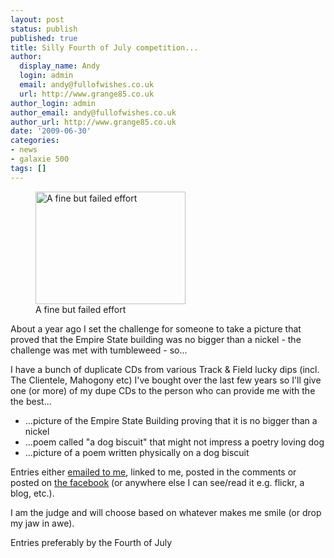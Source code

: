 ```yaml
---
layout: post
status: publish
published: true
title: Silly Fourth of July competition...
author:
  display_name: Andy
  login: admin
  email: andy@fullofwishes.co.uk
  url: http://www.grange85.co.uk
author_login: admin
author_email: andy@fullofwishes.co.uk
author_url: http://www.grange85.co.uk
date: '2009-06-30'
categories:
- news
- galaxie 500
tags: []
---
```

<p><figure class="caption alignright"><a href="http://www.flickr.com/photos/tncowart/2668896839"><img alt="A fine but failed effort" src="https://farm4.static.flickr.com/3287/2668896839_32990e96f4_m.jpg" title="Nickel  Empire State Building" width="240" height="180" /></a><figcaption class="caption-text">A fine but failed effort</figcaption></figure>
<p>About a year ago I set the challenge for someone to take a picture that proved that the Empire State building was no bigger than a nickel - the challenge was met with tumbleweed - so...</p>
<p>I have a bunch of duplicate CDs from various Track & Field lucky dips (incl. The Clientele, Mahogony etc) I've bought over the last few years so I'll give one (or more) of my dupe CDs to the person who can provide me with the the best...</p>
<ul>
<li>...picture of the Empire State Building proving that it is no bigger than a nickel</li>
<li>...poem called "a dog biscuit" that might not impress a poetry loving dog</li>
<li>...picture of a poem written physically on a dog biscuit</li>
</ul>
<p>Entries either <a href="mailto:andy@grange85.co.uk">emailed to me</a>, linked to me, posted in the comments or posted on <a href="http://www.facebook.com/fullofwishes">the facebook</a> (or anywhere else I can see/read it e.g. flickr, a blog, etc.).</p>
<p>I am the judge and will choose based on whatever makes me smile (or drop my jaw in awe).</p>
<p>Entries preferably by the Fourth of July</p>
